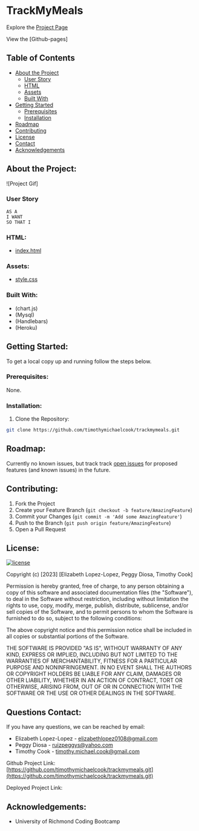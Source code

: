 # TrackMyMeals

Explore the [Project Page](https://github.com/timothymichaelcook/trackmymeals.git)

View the [Github-pages]

## Table of Contents

* [About the Project](#about-the-project)
  * [User Story](#user-story)
  * [HTML](#html)
  * [Assets](#Assets)
  * [Built With](#built-with)
* [Getting Started](#getting-started)
  * [Prerequisites](#prerequisites)
  * [Installation](#installation)
* [Roadmap](#roadmap)
* [Contributing](#contributing)
* [License](#License)
* [Contact](#contact)
* [Acknowledgements](#acknowledgements)

## About the Project:

![Project Gif]

### User Story

```
AS A 
I WANT 
SO THAT I 
```

### HTML:
* [index.html]()

### Assets:
* [style.css]()

### Built With:
* (chart.js)
* (Mysql)
* (Handlebars)
* (Heroku)

## Getting Started:
To get a local copy up and running follow the steps below.

### Prerequisites:
None.

### Installation:
1. Clone the Repository:
```sh
git clone https://github.com/timothymichaelcook/trackmymeals.git
```

## Roadmap:
Currently no known issues, but track track [open issues](https://github.com/timothymichaelcook/trackmymeals.git/issues ) for proposed features (and known issues) in the future.


## Contributing:

1. Fork the Project
2. Create your Feature Branch (`git checkout -b feature/AmazingFeature`)
3. Commit your Changes (`git commit -m 'Add some AmazingFeature'`)
4. Push to the Branch (`git push origin feature/AmazingFeature`)
5. Open a Pull Request

## License:

[![license](https://img.shields.io/badge/License-MIT-brightgreen.svg)](https://opensource.org/licenses/MIT)

Copyright (c) [2023] [Elizabeth Lopez-Lopez, Peggy Diosa, Timothy Cook]

Permission is hereby granted, free of charge, to any person obtaining a copy
of this software and associated documentation files (the "Software"), to deal
in the Software without restriction, including without limitation the rights
to use, copy, modify, merge, publish, distribute, sublicense, and/or sell
copies of the Software, and to permit persons to whom the Software is
furnished to do so, subject to the following conditions:

The above copyright notice and this permission notice shall be included in all
copies or substantial portions of the Software.

THE SOFTWARE IS PROVIDED "AS IS", WITHOUT WARRANTY OF ANY KIND, EXPRESS OR
IMPLIED, INCLUDING BUT NOT LIMITED TO THE WARRANTIES OF MERCHANTABILITY,
FITNESS FOR A PARTICULAR PURPOSE AND NONINFRINGEMENT. IN NO EVENT SHALL THE
AUTHORS OR COPYRIGHT HOLDERS BE LIABLE FOR ANY CLAIM, DAMAGES OR OTHER
LIABILITY, WHETHER IN AN ACTION OF CONTRACT, TORT OR OTHERWISE, ARISING FROM,
OUT OF OR IN CONNECTION WITH THE SOFTWARE OR THE USE OR OTHER DEALINGS IN THE
SOFTWARE.

## Questions Contact:
If you have any questions, we can be reached by email:
* Elizabeth Lopez-Lopez - elizabethlopez0108@gmail.com
* Peggy Diosa - ruizpeggys@yahoo.com
* Timothy Cook - timothy.michael.cook@gmail.com

Github Project Link: [https://github.com/timothymichaelcook/trackmymeals.git](https://github.com/timothymichaelcook/trackmymeals.git)

Deployed Project Link:


## Acknowledgements: 
* University of Richmond Coding Bootcamp
